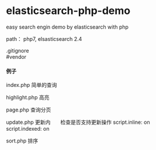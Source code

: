 # elasticsearch-php-demo
easy search engin demo by elasticsearch with php

path：
php7, elsasticsearch 2.4

 .gitignore       
\#vendor


<h4>例子</h4>
<p>index.php  简单的查询</p>
<p>highlight.php  高亮</p>
<p>page.php 查询分页</p>
<p>update.php 更新内&nbsp;&nbsp;&nbsp;&nbsp;&nbsp;&nbsp;&nbsp;检查是否支持更新操作  
script.inline: on<br>
script.indexed: on
</p>
<p>sort.php 排序</p>